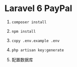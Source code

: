 # Laravel 6 PayPal 

1. ```composer install```

2. ```npm install```

3. ```copy .env.example .env```

4. ```php artisan key:generate```

5. 配置数据库